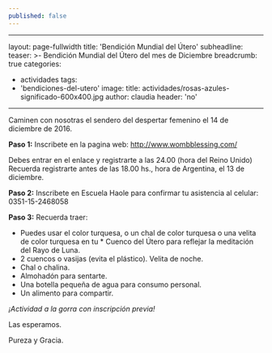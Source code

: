 ```yaml
---
published: false
---
```

---
layout: page-fullwidth
title: 'Bendición Mundial del Útero'
subheadline: 
teaser: >-
  Bendición Mundial del Útero del mes de Diciembre
breadcrumb: true
categories:
  - actividades
tags:
  - 'bendiciones-del-utero'
image:
  title: actividades/rosas-azules-significado-600x400.jpg
author: claudia
header: 'no'
---
Caminen con nosotras el sendero del despertar femenino el 14 de diciembre de 2016.

**Paso 1:**
Inscribete en la pagina web: http://www.wombblessing.com/

Debes entrar en el enlace y registrarte a las 24.00 (hora del Reino Unido)
Recuerda registrarte antes de las 18.00 hs., hora de Argentina, el 13 de diciembre. 

**Paso 2:**
Inscribete en Escuela Haole para confirmar tu asistencia al celular: 0351-15-2468058

**Paso 3:**
Recuerda traer:

* Puedes usar el color turquesa, o un chal de color turquesa o una velita de color turquesa en tu * Cuenco del Útero para reflejar la meditación del Rayo de Luna.
* 2 cuencos o vasijas (evita el plástico). Velita de noche. 
* Chal o chalina. 
* Almohadón para sentarte. 
* Una botella pequeña de agua para consumo personal. 
* Un alimento para compartir. 

*¡Actividad a la gorra con inscripción previa!*

Las esperamos.

Pureza y Gracia.
